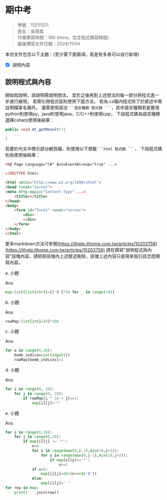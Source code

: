 # 期中考
>
>學號：112111211
><br />
>姓名：吳雨柔
><br />
>作業撰寫時間：180 (mins，包含程式撰寫時間)
><br />
>最後撰寫文件日期：2024/11/04
>

本份文件包含以下主題：(至少需下面兩項，若是有多者可以自行新增)
- [x] 說明內容

## 說明程式與內容

開始寫說明，該說明需說明想法，
並於之後再對上述想法的每一部分將程式進一步進行展現，
若需引用程式區則使用下面方法，
若為.cs檔內程式除了於敘述中需註明檔案名稱外，
還需使用語法` ```語言種類 程式碼 ``` `，其中語言種類若是要用python則使用py，java則使用java，C/C++則使用cpp，
下段程式碼為語言種類選擇csharp使用後結果：

```csharp
public void mt_getResult(){
    ...
}
```

若要於內文中標示部分網頁檔，則使用以下標籤` ```html 程式碼 ``` `，
下段程式碼則為使用後結果：

```html
<%@ Page Language="C#" AutoEventWireup="true" ...>

<!DOCTYPE html>

<html xmlns="http://www.w3.org/1999/xhtml">
<head runat="server">
<meta http-equiv="Content-Type" ...>
    <title></title>
</head>
<body>
    <form id="form1" runat="server">
        <div>
        </div>
    </form>
</body>
</html>
```
更多markdown方法可參閱[https://ithelp.ithome.com.tw/articles/10203758](https://ithelp.ithome.com.tw/articles/10203758)
請在撰寫"說明程式與內容"該塊內容，請把原該塊內上述敘述刪除，該塊上述內容只是用來指引該怎麼撰寫內容。


a. 小題

Ans
```py
map:list[list[chr]]=[['0']*10 for _ in range(10)]
```
b. 小題

Ans
```py
rowMap:list[int]=[0]*100
```

c. 小題

Ans
```py
for a in range(0,10):
    bomb_indices=int(input())
    rowMap[bomb_indices]=1
```

d. 小題

Ans
```py
for i in range(0, 10):
    for j in range(0, 10):
        if rowMap[i * 10 + j]==1:
            map[i][j]='*'
```

e. 小題

Ans
```py
for i in range(0,10):
    for j in range(0,10):
        if map[i][j] != '*':
            n=0
            for x in range(max(0,i-1),min(10,i+2)):
                for y in range(max(0,j-1),min(10,j+2)):
                    if map[x][y]=='*':
                        n+=1
            if n>0:
                map[i][j]=chr(n+ord('0'))
            else:
                map[i][j]=' '
for row in map:
    print(' '.join(row))
```